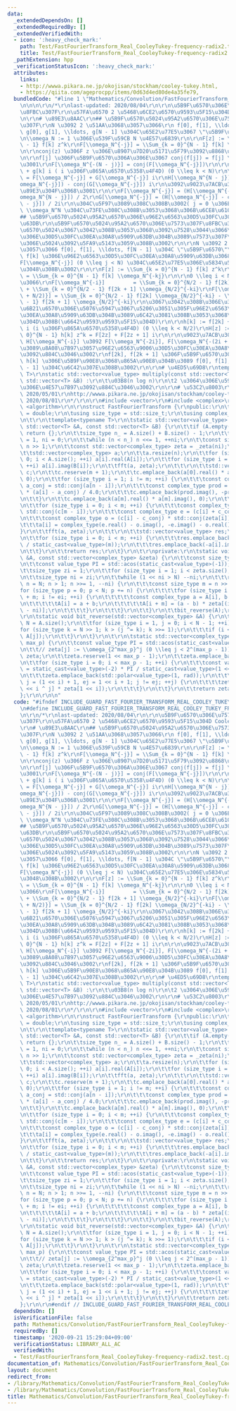 ```yaml
---
data:
  _extendedDependsOn: []
  _extendedRequiredBy: []
  _extendedVerifiedWith:
  - icon: ':heavy_check_mark:'
    path: Test/FastFourierTransform_Real_CooleyTukey-frequency-radix2.test.cpp
    title: Test/FastFourierTransform_Real_CooleyTukey-frequency-radix2.test.cpp
  _pathExtension: hpp
  _verificationStatusIcon: ':heavy_check_mark:'
  attributes:
    links:
    - http://wwwa.pikara.ne.jp/okojisan/stockham/cooley-tukey.html,
    - https://qiita.com/ageprocpp/items/0d63d4ed80de4a35fe79,
  bundledCode: "#line 1 \"Mathematics/Convolution/FastFourierTransform_Real_CooleyTukey-frequency-radix2.hpp\"\
    \n\n\n\r\n/*\r\nlast-updated: 2020/08/04\r\n\r\n\u5B9F\u6570\u306E\u7573\u307F\
    \u8FBC\u307F\r\n\u57FA\u6570 2 \u5468\u6CE2\u6570\u9593\u5F15\u304D Cooley-Tukey\r\
    \n\r\n# \u89E3\u8AAC\r\n## \u5B9F\u6570\u5024\u95A2\u6570\u306E\u7573\u307F\u8FBC\
    \u307F\r\nN \u3092 2 \u51AA\u3068\u3057\u3066\r\n f[0], f[1], \\ldots, f[N - 1],\
    \ g[0], g[1], \\ldots, g[N - 1] \u304C\u65E2\u77E5\u3067 \"\u5B9F\u6570\"\r\n\r\
    \n\\omega_N := 1 \u306E\u539F\u59CB N \u4E57\u6839\r\n\r\nF[z] := \\Sum_{k = 0}^{N\
    \ - 1} f[k] z^k\r\nF[\\omega_N^{-j}] = \\Sum_{k = 0}^{N - 1} f[k] \\omega_N^{-kj}\r\
    \n\r\nconj(z) \u306F z \u306E\u8907\u7D20\u5171\u5F79\u3092\u8868\u3059\u3002\r\
    \n\r\nf[j] \u306F\u5B9F\u6570\u306A\u306E\u3067 conj(f[j]) = f[j] \u3088\u308A\
    \u3001\r\nF[\\omega_N^{-(N - j)}] = conj(F[\\omega_N^{-j}])\r\n\r\nh[k] := f[k]\
    \ + g[k] i ( i \u306F\u865A\u6570\u5358\u4F4D) (0 \\leq k < N)\r\n\r\nH[\\omega_N^{-j}]\
    \ = F[\\omega_N^{-j}] + G[\\omega_N^{-j}] i\r\nH[\\omega_N^{N - j}] = conj(F[\\\
    omega_N^{-j}]) - conj(G[\\omega_N^{-j}]) i\r\n\u3092\u9023\u7ACB\u3055\u305B\u3066\
    \u89E3\u304F\u3068\u3001\r\n\r\nF[\\omega_N^{-j}] = (H[\\omega_N^{-j}] + conj(H[\\\
    omega_N^{N - j}]) / 2\r\nG[\\omega_N^{-j}] = (H[\\omega_N^{-j}] - conj(H[\\omega_N^{N\
    \ - j}]) / 2i\r\n\u304C\u5F97\u3089\u308C\u308B\u3002( j = 0 \u306E\u3068\u304D\
    \ \\omega_N^N \u304C\u73FE\u308C\u308B\u3053\u3068\u306B\u6CE8\u610F)\r\n\r\n\
    ## \u5B9F\u6570\u5024\u95A2\u6570\u306E\u96E2\u6563\u30D5\u30FC\u30EA\u30A8\u5909\
    \u63DB\r\n\u5B9F\u6570\u5024\u95A2\u6570\u306E\u7573\u307F\u8FBC\u307F\u306F\u5B9F\
    \u6570\u5024\u3067\u3042\u308B\u3053\u3068\u3092\u7528\u3044\u3066\u3001\u305D\
    \u306E\u30D5\u30FC\u30EA\u30A8\u5909\u63DB\u304B\u3089\u7573\u307F\u8FBC\u307F\
    \u306E\u5024\u3092\u5FA9\u5143\u3059\u308B\u3002\r\n\r\nN \u3092 2 \u51AA\u3068\
    \u3057\u3066 f[0], f[1], \\ldots, f[N - 1] \u304C \"\u5B9F\u6570\"\r\nF[z] \u3092\
    \ f[k] \u306E\u96E2\u6563\u30D5\u30FC\u30EA\u30A8\u5909\u63DB\u3068\u3057\u3001\
    F[\\omega_N^{-j}] (0 \\leq j < N) \u304C\u65E2\u77E5\u306E\u5834\u5408\u3092\u8003\
    \u3048\u308B\u3002\r\n\r\nF[z] := \\Sum_{k = 0}^{N - 1} f[k] z^k\r\nF[\\omega_N^{-j}]\
    \ = \\Sum_{k = 0}^{N - 1} f[k] \\omega_N^{-kj}\r\n\r\n0 \\leq i < N/2 \u3068\u3057\
    \u3066\r\nF[\\omega_N^{-i}]         = \\Sum_{k = 0}^{N/2 - 1} f[2k] \\omega_{N/2}^{-ki}\
    \ + \\Sum_{k = 0}^{N/2 - 1} f[2k + 1] \\omega_{N/2}^{-ki}\r\nF[\\omega_N^{-(i\
    \ + N/2)}] = \\Sum_{k = 0}^{N/2 - 1} f[2k] \\omega_{N/2}^{-ki} - \\Sum_{k = 0}^{N/2\
    \ - 1} f[2k + 1] \\omega_{N/2}^{-ki}\r\n\u3067\u3042\u308B\u306E\u3067 f \u306E\
    \u6B21\u6570\u306E\u5076\u5947\u3067\u5206\u3051\u305F\u96E2\u6563\u30D5\u30FC\
    \u30EA\u30A8\u5909\u63DB\u304B\u3089\u6C42\u3081\u308B\u3053\u3068\u304C\u3067\
    \u304D\u308B(\u6642\u9593\u9593\u5F15\u304D)\r\n\r\nh[k] := f[2k] + f[2k + 1]\
    \ i (i \u306F\u865A\u6570\u5358\u4F4D) (0 \\leq k < N/2)\r\nH[z] := \\Sum_{k =\
    \ 0}^{N - 1} h[k] z^k = F[2z] + F[2z + 1] i\r\n\r\n\u9023\u7ACB\u3055\u305B\u3066\
    \ H[\\omega_N^{-i}] \u3092 F[\\omega_N^{-2i}], F[\\omega_N^{-(2i + 1)}] \u304B\
    \u3089\u8A08\u7B97\u3057\u96E2\u6563\u9006\u30D5\u30FC\u30EA\u30A8\u5909\u63DB\
    \u3092\u884C\u3046\u3002\r\nf[2k], f[2k + 1] \u306F\u5B9F\u6570\u306A\u306E\u3067\
    \ h[k] \u306E\u5B9F\u90E8\u3068\u865A\u90E8\u304B\u3089 f[0], f[1], \\ldots, f[N\
    \ - 1] \u304C\u6C42\u307E\u308B\u3002\r\n\r\n# \u4ED5\u69D8\r\ntemplate<typename\
    \ T>\r\nstatic std::vector<value_type> multiply(const std::vector<T> &A, const\
    \ std::vector<T> &B) :\r\n\t\u03B8(n log n)\r\n\t2 \u3064\u306E\u591A\u9805\u5F0F\
    \u306E\u4E57\u7B97\u3092\u884C\u3046\u3002\r\n\r\n# \u53C2\u8003\r\nhttps://qiita.com/ageprocpp/items/0d63d4ed80de4a35fe79,\
    \ 2020/05/01\r\nhttp://wwwa.pikara.ne.jp/okojisan/stockham/cooley-tukey.html,\
    \ 2020/08/01\r\n*/\r\n\r\n#include <vector>\r\n#include <complex>\r\n#include\
    \ <algorithm>\r\n\r\nstruct FastFourierTransform {\r\npublic:\r\n\tusing value_type\
    \ = double;\r\n\tusing size_type = std::size_t;\r\n\tusing complex_type = std::complex<value_type>;\r\
    \n\t\r\n\ttemplate<typename T>\r\n\tstatic std::vector<value_type> multiply(const\
    \ std::vector<T> &A, const std::vector<T> &B) {\r\n\t\tif (A.empty() || B.empty())\
    \ return {};\r\n\t\tsize_type n_ = A.size() + B.size() - 1;\r\n\t\tsize_type n\
    \ = 1, ni = 0;\r\n\t\twhile (n < n_) n <<= 1, ++ni;\r\n\t\tconst size_type m =\
    \ n >> 1;\r\n\t\tconst std::vector<complex_type> zeta = _zeta(ni);\r\n\t\t\r\n\
    \t\tstd::vector<complex_type> a;\r\n\t\ta.resize(n);\r\n\t\tfor (size_type i =\
    \ 0; i < A.size(); ++i) a[i].real(A[i]);\r\n\t\tfor (size_type i = 0; i < B.size();\
    \ ++i) a[i].imag(B[i]);\r\n\t\tfft(a, zeta);\r\n\t\t\r\n\t\tstd::vector<complex_type>\
    \ c;\r\n\t\tc.reserve(m + 1);\r\n\t\tc.emplace_back(a[0].real() * a[0].imag(),\
    \ 0);\r\n\t\tfor (size_type i = 1; i != m; ++i) {\r\n\t\t\tconst complex_type\
    \ a_conj = std::conj(a[n - i]);\r\n\t\t\tconst complex_type prod = (a[i] + a_conj)\
    \ * (a[i] - a_conj) / 4.0;\r\n\t\t\tc.emplace_back(prod.imag(), -prod.real());\r\
    \n\t\t}\r\n\t\tc.emplace_back(a[m].real() * a[m].imag(), 0);\r\n\t\t\r\n\t\ta.resize(m);\r\
    \n\t\tfor (size_type i = 0; i < m; ++i) {\r\n\t\t\tconst complex_type c_conj =\
    \ std::conj(c[m - i]);\r\n\t\t\tconst complex_type e = (c[i] + c_conj) / 2.0;\r\
    \n\t\t\tconst complex_type o = (c[i] - c_conj) * std::conj(zeta[i]) / 2.0;\r\n\
    \t\t\ta[i] = complex_type(e.real() - o.imag(), -e.imag() - o.real());\r\n\t\t\
    }\r\n\t\tfft(a, zeta);\r\n\t\t\r\n\t\tstd::vector<value_type> res;\r\n\t\tres.reserve(n);\r\
    \n\t\tfor (size_type i = 0; i < m; ++i) {\r\n\t\t\tres.emplace_back(a[i].real()\
    \ / static_cast<value_type>(m));\r\n\t\t\tres.emplace_back(-a[i].imag() / static_cast<value_type>(m));\r\
    \n\t\t}\r\n\t\treturn res;\r\n\t}\r\n\t\r\nprivate:\r\n\tstatic void fft(std::vector<complex_type>\
    \ &A, const std::vector<complex_type> &zeta) {\r\n\t\tconst size_type N = A.size();\r\
    \n\t\tconst value_type PI = std::acos(static_cast<value_type>(-1));\r\n\t\t\r\n\
    \t\tsize_type zi = 1;\r\n\t\tfor (size_type i = 1; i < zeta.size(); i <<= 1, ++zi);\r\
    \n\t\tsize_type ni = zi;\r\n\t\twhile (1 << ni > N) --ni;\r\n\t\t\r\n\t\tfor (size_type\
    \ n = N; n > 1; n >>= 1, --ni) {\r\n\t\t\tconst size_type m = n >> 1;\r\n\t\t\t\
    for (size_type p = 0; p < N; p += n) {\r\n\t\t\t\tfor (size_type i = p, ei = p\
    \ + m; i != ei; ++i) {\r\n\t\t\t\t\tconst complex_type a = A[i], b = A[i + m];\r\
    \n\t\t\t\t\tA[i] = a + b;\r\n\t\t\t\t\tA[i + m] = (a - b) * zeta[(i - p) << (zi\
    \ - ni)];\r\n\t\t\t\t}\r\n\t\t\t}\r\n\t\t}\r\n\t\tbit_reverse(A);\r\n\t}\r\n\t\
    \r\n\tstatic void bit_reverse(std::vector<complex_type> &A) {\r\n\t\tconst size_type\
    \ N = A.size();\r\n\t\tfor (size_type i = 1, j = 0; i < N - 1; ++i) {\r\n\t\t\t\
    for (size_type k = N >> 1; k > (j ^= k); k >>= 1);\r\n\t\t\tif (i < j) std::swap(A[i],\
    \ A[j]);\r\n\t\t}\r\n\t}\r\n\t\r\n\tstatic std::vector<complex_type> _zeta(size_type\
    \ max_p) {\r\n\t\tconst value_type PI = std::acos(static_cast<value_type>(-1));\r\
    \n\t\t// zeta[j] := \\omega_{2^max_p}^j (0 \\leq j < 2^(max_p - 1))\r\n\t\tstd::vector<complex_type>\
    \ zeta;\r\n\t\tzeta.reserve(1 << max_p - 1);\r\n\t\tzeta.emplace_back(1, 0);\r\
    \n\t\tfor (size_type i = 0; i < max_p - 1; ++i) {\r\n\t\t\tconst value_type rad\
    \ = static_cast<value_type>(-2) * PI / static_cast<value_type>(1 << max_p - i);\r\
    \n\t\t\tzeta.emplace_back(std::polar<value_type>(1, rad));\r\n\t\t\tfor (size_type\
    \ j = (1 << i) + 1, ej = 1 << i + 1; j != ej; ++j) {\r\n\t\t\t\tzeta.emplace_back(zeta[1\
    \ << i ^ j] * zeta[1 << i]);\r\n\t\t\t}\r\n\t\t}\r\n\t\treturn zeta;\r\n\t}\r\n\
    };\r\n\r\n\n"
  code: "#ifndef INCLUDE_GUARD_FAST_FOURIER_TRANSFORM_REAL_COOLEY_TUKEY_FREQUENCY_RADIX2_HPP\r\
    \n#define INCLUDE_GUARD_FAST_FOURIER_TRANSFORM_REAL_COOLEY_TUKEY_FREQUENCY_RADIX2_HPP\r\
    \n\r\n/*\r\nlast-updated: 2020/08/04\r\n\r\n\u5B9F\u6570\u306E\u7573\u307F\u8FBC\
    \u307F\r\n\u57FA\u6570 2 \u5468\u6CE2\u6570\u9593\u5F15\u304D Cooley-Tukey\r\n\
    \r\n# \u89E3\u8AAC\r\n## \u5B9F\u6570\u5024\u95A2\u6570\u306E\u7573\u307F\u8FBC\
    \u307F\r\nN \u3092 2 \u51AA\u3068\u3057\u3066\r\n f[0], f[1], \\ldots, f[N - 1],\
    \ g[0], g[1], \\ldots, g[N - 1] \u304C\u65E2\u77E5\u3067 \"\u5B9F\u6570\"\r\n\r\
    \n\\omega_N := 1 \u306E\u539F\u59CB N \u4E57\u6839\r\n\r\nF[z] := \\Sum_{k = 0}^{N\
    \ - 1} f[k] z^k\r\nF[\\omega_N^{-j}] = \\Sum_{k = 0}^{N - 1} f[k] \\omega_N^{-kj}\r\
    \n\r\nconj(z) \u306F z \u306E\u8907\u7D20\u5171\u5F79\u3092\u8868\u3059\u3002\r\
    \n\r\nf[j] \u306F\u5B9F\u6570\u306A\u306E\u3067 conj(f[j]) = f[j] \u3088\u308A\
    \u3001\r\nF[\\omega_N^{-(N - j)}] = conj(F[\\omega_N^{-j}])\r\n\r\nh[k] := f[k]\
    \ + g[k] i ( i \u306F\u865A\u6570\u5358\u4F4D) (0 \\leq k < N)\r\n\r\nH[\\omega_N^{-j}]\
    \ = F[\\omega_N^{-j}] + G[\\omega_N^{-j}] i\r\nH[\\omega_N^{N - j}] = conj(F[\\\
    omega_N^{-j}]) - conj(G[\\omega_N^{-j}]) i\r\n\u3092\u9023\u7ACB\u3055\u305B\u3066\
    \u89E3\u304F\u3068\u3001\r\n\r\nF[\\omega_N^{-j}] = (H[\\omega_N^{-j}] + conj(H[\\\
    omega_N^{N - j}]) / 2\r\nG[\\omega_N^{-j}] = (H[\\omega_N^{-j}] - conj(H[\\omega_N^{N\
    \ - j}]) / 2i\r\n\u304C\u5F97\u3089\u308C\u308B\u3002( j = 0 \u306E\u3068\u304D\
    \ \\omega_N^N \u304C\u73FE\u308C\u308B\u3053\u3068\u306B\u6CE8\u610F)\r\n\r\n\
    ## \u5B9F\u6570\u5024\u95A2\u6570\u306E\u96E2\u6563\u30D5\u30FC\u30EA\u30A8\u5909\
    \u63DB\r\n\u5B9F\u6570\u5024\u95A2\u6570\u306E\u7573\u307F\u8FBC\u307F\u306F\u5B9F\
    \u6570\u5024\u3067\u3042\u308B\u3053\u3068\u3092\u7528\u3044\u3066\u3001\u305D\
    \u306E\u30D5\u30FC\u30EA\u30A8\u5909\u63DB\u304B\u3089\u7573\u307F\u8FBC\u307F\
    \u306E\u5024\u3092\u5FA9\u5143\u3059\u308B\u3002\r\n\r\nN \u3092 2 \u51AA\u3068\
    \u3057\u3066 f[0], f[1], \\ldots, f[N - 1] \u304C \"\u5B9F\u6570\"\r\nF[z] \u3092\
    \ f[k] \u306E\u96E2\u6563\u30D5\u30FC\u30EA\u30A8\u5909\u63DB\u3068\u3057\u3001\
    F[\\omega_N^{-j}] (0 \\leq j < N) \u304C\u65E2\u77E5\u306E\u5834\u5408\u3092\u8003\
    \u3048\u308B\u3002\r\n\r\nF[z] := \\Sum_{k = 0}^{N - 1} f[k] z^k\r\nF[\\omega_N^{-j}]\
    \ = \\Sum_{k = 0}^{N - 1} f[k] \\omega_N^{-kj}\r\n\r\n0 \\leq i < N/2 \u3068\u3057\
    \u3066\r\nF[\\omega_N^{-i}]         = \\Sum_{k = 0}^{N/2 - 1} f[2k] \\omega_{N/2}^{-ki}\
    \ + \\Sum_{k = 0}^{N/2 - 1} f[2k + 1] \\omega_{N/2}^{-ki}\r\nF[\\omega_N^{-(i\
    \ + N/2)}] = \\Sum_{k = 0}^{N/2 - 1} f[2k] \\omega_{N/2}^{-ki} - \\Sum_{k = 0}^{N/2\
    \ - 1} f[2k + 1] \\omega_{N/2}^{-ki}\r\n\u3067\u3042\u308B\u306E\u3067 f \u306E\
    \u6B21\u6570\u306E\u5076\u5947\u3067\u5206\u3051\u305F\u96E2\u6563\u30D5\u30FC\
    \u30EA\u30A8\u5909\u63DB\u304B\u3089\u6C42\u3081\u308B\u3053\u3068\u304C\u3067\
    \u304D\u308B(\u6642\u9593\u9593\u5F15\u304D)\r\n\r\nh[k] := f[2k] + f[2k + 1]\
    \ i (i \u306F\u865A\u6570\u5358\u4F4D) (0 \\leq k < N/2)\r\nH[z] := \\Sum_{k =\
    \ 0}^{N - 1} h[k] z^k = F[2z] + F[2z + 1] i\r\n\r\n\u9023\u7ACB\u3055\u305B\u3066\
    \ H[\\omega_N^{-i}] \u3092 F[\\omega_N^{-2i}], F[\\omega_N^{-(2i + 1)}] \u304B\
    \u3089\u8A08\u7B97\u3057\u96E2\u6563\u9006\u30D5\u30FC\u30EA\u30A8\u5909\u63DB\
    \u3092\u884C\u3046\u3002\r\nf[2k], f[2k + 1] \u306F\u5B9F\u6570\u306A\u306E\u3067\
    \ h[k] \u306E\u5B9F\u90E8\u3068\u865A\u90E8\u304B\u3089 f[0], f[1], \\ldots, f[N\
    \ - 1] \u304C\u6C42\u307E\u308B\u3002\r\n\r\n# \u4ED5\u69D8\r\ntemplate<typename\
    \ T>\r\nstatic std::vector<value_type> multiply(const std::vector<T> &A, const\
    \ std::vector<T> &B) :\r\n\t\u03B8(n log n)\r\n\t2 \u3064\u306E\u591A\u9805\u5F0F\
    \u306E\u4E57\u7B97\u3092\u884C\u3046\u3002\r\n\r\n# \u53C2\u8003\r\nhttps://qiita.com/ageprocpp/items/0d63d4ed80de4a35fe79,\
    \ 2020/05/01\r\nhttp://wwwa.pikara.ne.jp/okojisan/stockham/cooley-tukey.html,\
    \ 2020/08/01\r\n*/\r\n\r\n#include <vector>\r\n#include <complex>\r\n#include\
    \ <algorithm>\r\n\r\nstruct FastFourierTransform {\r\npublic:\r\n\tusing value_type\
    \ = double;\r\n\tusing size_type = std::size_t;\r\n\tusing complex_type = std::complex<value_type>;\r\
    \n\t\r\n\ttemplate<typename T>\r\n\tstatic std::vector<value_type> multiply(const\
    \ std::vector<T> &A, const std::vector<T> &B) {\r\n\t\tif (A.empty() || B.empty())\
    \ return {};\r\n\t\tsize_type n_ = A.size() + B.size() - 1;\r\n\t\tsize_type n\
    \ = 1, ni = 0;\r\n\t\twhile (n < n_) n <<= 1, ++ni;\r\n\t\tconst size_type m =\
    \ n >> 1;\r\n\t\tconst std::vector<complex_type> zeta = _zeta(ni);\r\n\t\t\r\n\
    \t\tstd::vector<complex_type> a;\r\n\t\ta.resize(n);\r\n\t\tfor (size_type i =\
    \ 0; i < A.size(); ++i) a[i].real(A[i]);\r\n\t\tfor (size_type i = 0; i < B.size();\
    \ ++i) a[i].imag(B[i]);\r\n\t\tfft(a, zeta);\r\n\t\t\r\n\t\tstd::vector<complex_type>\
    \ c;\r\n\t\tc.reserve(m + 1);\r\n\t\tc.emplace_back(a[0].real() * a[0].imag(),\
    \ 0);\r\n\t\tfor (size_type i = 1; i != m; ++i) {\r\n\t\t\tconst complex_type\
    \ a_conj = std::conj(a[n - i]);\r\n\t\t\tconst complex_type prod = (a[i] + a_conj)\
    \ * (a[i] - a_conj) / 4.0;\r\n\t\t\tc.emplace_back(prod.imag(), -prod.real());\r\
    \n\t\t}\r\n\t\tc.emplace_back(a[m].real() * a[m].imag(), 0);\r\n\t\t\r\n\t\ta.resize(m);\r\
    \n\t\tfor (size_type i = 0; i < m; ++i) {\r\n\t\t\tconst complex_type c_conj =\
    \ std::conj(c[m - i]);\r\n\t\t\tconst complex_type e = (c[i] + c_conj) / 2.0;\r\
    \n\t\t\tconst complex_type o = (c[i] - c_conj) * std::conj(zeta[i]) / 2.0;\r\n\
    \t\t\ta[i] = complex_type(e.real() - o.imag(), -e.imag() - o.real());\r\n\t\t\
    }\r\n\t\tfft(a, zeta);\r\n\t\t\r\n\t\tstd::vector<value_type> res;\r\n\t\tres.reserve(n);\r\
    \n\t\tfor (size_type i = 0; i < m; ++i) {\r\n\t\t\tres.emplace_back(a[i].real()\
    \ / static_cast<value_type>(m));\r\n\t\t\tres.emplace_back(-a[i].imag() / static_cast<value_type>(m));\r\
    \n\t\t}\r\n\t\treturn res;\r\n\t}\r\n\t\r\nprivate:\r\n\tstatic void fft(std::vector<complex_type>\
    \ &A, const std::vector<complex_type> &zeta) {\r\n\t\tconst size_type N = A.size();\r\
    \n\t\tconst value_type PI = std::acos(static_cast<value_type>(-1));\r\n\t\t\r\n\
    \t\tsize_type zi = 1;\r\n\t\tfor (size_type i = 1; i < zeta.size(); i <<= 1, ++zi);\r\
    \n\t\tsize_type ni = zi;\r\n\t\twhile (1 << ni > N) --ni;\r\n\t\t\r\n\t\tfor (size_type\
    \ n = N; n > 1; n >>= 1, --ni) {\r\n\t\t\tconst size_type m = n >> 1;\r\n\t\t\t\
    for (size_type p = 0; p < N; p += n) {\r\n\t\t\t\tfor (size_type i = p, ei = p\
    \ + m; i != ei; ++i) {\r\n\t\t\t\t\tconst complex_type a = A[i], b = A[i + m];\r\
    \n\t\t\t\t\tA[i] = a + b;\r\n\t\t\t\t\tA[i + m] = (a - b) * zeta[(i - p) << (zi\
    \ - ni)];\r\n\t\t\t\t}\r\n\t\t\t}\r\n\t\t}\r\n\t\tbit_reverse(A);\r\n\t}\r\n\t\
    \r\n\tstatic void bit_reverse(std::vector<complex_type> &A) {\r\n\t\tconst size_type\
    \ N = A.size();\r\n\t\tfor (size_type i = 1, j = 0; i < N - 1; ++i) {\r\n\t\t\t\
    for (size_type k = N >> 1; k > (j ^= k); k >>= 1);\r\n\t\t\tif (i < j) std::swap(A[i],\
    \ A[j]);\r\n\t\t}\r\n\t}\r\n\t\r\n\tstatic std::vector<complex_type> _zeta(size_type\
    \ max_p) {\r\n\t\tconst value_type PI = std::acos(static_cast<value_type>(-1));\r\
    \n\t\t// zeta[j] := \\omega_{2^max_p}^j (0 \\leq j < 2^(max_p - 1))\r\n\t\tstd::vector<complex_type>\
    \ zeta;\r\n\t\tzeta.reserve(1 << max_p - 1);\r\n\t\tzeta.emplace_back(1, 0);\r\
    \n\t\tfor (size_type i = 0; i < max_p - 1; ++i) {\r\n\t\t\tconst value_type rad\
    \ = static_cast<value_type>(-2) * PI / static_cast<value_type>(1 << max_p - i);\r\
    \n\t\t\tzeta.emplace_back(std::polar<value_type>(1, rad));\r\n\t\t\tfor (size_type\
    \ j = (1 << i) + 1, ej = 1 << i + 1; j != ej; ++j) {\r\n\t\t\t\tzeta.emplace_back(zeta[1\
    \ << i ^ j] * zeta[1 << i]);\r\n\t\t\t}\r\n\t\t}\r\n\t\treturn zeta;\r\n\t}\r\n\
    };\r\n\r\n#endif // INCLUDE_GUARD_FAST_FOURIER_TRANSFORM_REAL_COOLEY_TUKEY_FREQUENCY_RADIX2_HPP"
  dependsOn: []
  isVerificationFile: false
  path: Mathematics/Convolution/FastFourierTransform_Real_CooleyTukey-frequency-radix2.hpp
  requiredBy: []
  timestamp: '2020-09-21 15:29:04+09:00'
  verificationStatus: LIBRARY_ALL_AC
  verifiedWith:
  - Test/FastFourierTransform_Real_CooleyTukey-frequency-radix2.test.cpp
documentation_of: Mathematics/Convolution/FastFourierTransform_Real_CooleyTukey-frequency-radix2.hpp
layout: document
redirect_from:
- /library/Mathematics/Convolution/FastFourierTransform_Real_CooleyTukey-frequency-radix2.hpp
- /library/Mathematics/Convolution/FastFourierTransform_Real_CooleyTukey-frequency-radix2.hpp.html
title: Mathematics/Convolution/FastFourierTransform_Real_CooleyTukey-frequency-radix2.hpp
---
```

